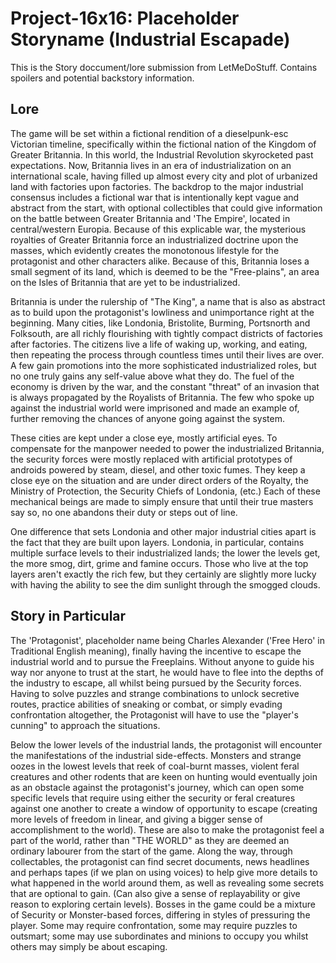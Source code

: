 # Project-16x16: Placeholder Storyname (Industrial Escapade)

This is the Story doccument/lore submission from LetMeDoStuff. Contains spoilers and potential backstory information.

## Lore

The game will be set within a fictional rendition of a dieselpunk-esc Victorian timeline, specifically within the fictional nation of the Kingdom of Greater Britannia. In this world, the Industrial Revolution skyrocketed past expectations. Now, Britannia lives in an era of industrialization on an international scale, having filled up almost every city and plot of urbanized land with factories upon factories. The backdrop to the major industrial consensus includes a fictional war that is intentionally kept vague and abstract from the start, with optional collectibles that could give information on the battle between Greater Britannia and 'The Empire', located in central/western Europia. Because of this explicable war, the mysterious royalties of Greater Britannia force an industrialized doctrine upon the masses, which evidently creates the monotonous lifestyle for the protagonist and other characters alike. Because of this, Britannia loses a small segment of its land, which is deemed to be the "Free-plains", an area on the Isles of Britannia that are yet to be industrialized.

Britannia is under the rulership of "The King", a name that is also as abstract as to build upon the protagonist's lowliness and unimportance right at the beginning. Many cities, like Londonia, Bristolite, Burming, Portsnorth and Folksouth, are all richly flourishing with tightly compact districts of factories after factories. The citizens live a life of waking up, working, and eating, then repeating the process through countless times until their lives are over. A few gain promotions into the more sophisticated industrialized roles, but no one truly gains any self-value above what they do. The fuel of the economy is driven by the war, and the constant "threat" of an invasion that is always propagated by the Royalists of Britannia. The few who spoke up against the industrial world were imprisoned and made an example of, further removing the chances of anyone going against the system.

These cities are kept under a close eye, mostly artificial eyes. To compensate for the manpower needed to power the industrialized Britannia, the security forces were mostly replaced with artificial prototypes of androids powered by steam, diesel, and other toxic fumes. They keep a close eye on the situation and are under direct orders of the Royalty, the Ministry of Protection, the Security Chiefs of Londonia, (etc.) Each of these mechanical beings are made to simply ensure that until their true masters say so, no one abandons their duty or steps out of line.

One difference that sets Londonia and other major industrial cities apart is the fact that they are built upon layers. Londonia, in particular, contains multiple surface levels to their industrialized lands; the lower the levels get, the more smog, dirt, grime and famine occurs. Those who live at the top layers aren't exactly the rich few, but they certainly are slightly more lucky with having the ability to see the dim sunlight through the smogged clouds.

## Story in Particular

The 'Protagonist', placeholder name being Charles Alexander ('Free Hero' in Traditional English meaning), finally having the incentive to escape the industrial world and to pursue the Freeplains. Without anyone to guide his way nor anyone to trust at the start, he would have to flee into the depths of the industry to escape, all whilst being pursued by the Security forces. Having to solve puzzles and strange combinations to unlock secretive routes, practice abilities of sneaking or combat, or simply evading confrontation altogether, the Protagonist will have to use the "player's cunning" to approach the situations.

Below the lower levels of the industrial lands, the protagonist will encounter the manifestations of the industrial side-effects. Monsters and strange oozes in the lowest levels that reek of coal-burnt masses, violent feral creatures and other rodents that are keen on hunting would eventually join as an obstacle against the protagonist's journey, which can open some specific levels that require using either the security or feral creatures against one another to create a window of opportunity to escape (creating more levels of freedom in linear, and giving a bigger sense of accomplishment to the world). These are also to make the protagonist feel a part of the world, rather than "THE WORLD" as they are deemed an ordinary labourer from the start of the game. Along the way, through collectables, the protagonist can find secret documents, news headlines and perhaps tapes (if we plan on using voices) to help give more details to what happened in the world around them, as well as revealing some secrets that are optional to gain. (Can also give a sense of replayability or give reason to exploring certain levels). Bosses in the game could be a mixture of Security or Monster-based forces, differing in styles of pressuring the player. Some may require confrontation, some may require puzzles to outsmart; some may use subordinates and minions to occupy you whilst others may simply be about escaping.
